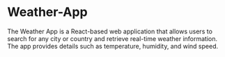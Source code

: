 # Weather-App
The Weather App is a React-based web application that allows users to search for any city or country and retrieve real-time weather information. The app provides details such as temperature, humidity, and wind speed.
